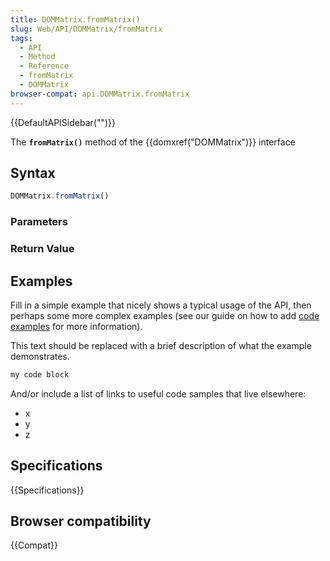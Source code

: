 ```yaml
---
title: DOMMatrix.fromMatrix()
slug: Web/API/DOMMatrix/fromMatrix
tags:
  - API
  - Method
  - Reference
  - fromMatrix
  - DOMMatrix
browser-compat: api.DOMMatrix.fromMatrix
---
```

{{DefaultAPISidebar("")}}

The **`fromMatrix()`** method of the {{domxref("DOMMatrix")}} interface 

## Syntax

```js
DOMMatrix.fromMatrix()
```

### Parameters



### Return Value



## Examples

Fill in a simple example that nicely shows a typical usage of the API, then perhaps some more complex examples (see our guide on how to add [code examples](/en-US/docs/MDN/Contribute/Structures/Code_examples) for more information).

This text should be replaced with a brief description of what the example demonstrates.

```js
my code block
```

And/or include a list of links to useful code samples that live elsewhere:

*   x
*   y
*   z

## Specifications

{{Specifications}}

## Browser compatibility

{{Compat}}

